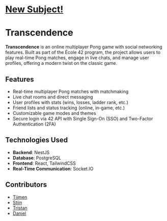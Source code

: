 # [New Subject!](https://cdn.intra.42.fr/pdf/pdf/133398/en.subject.pdf)



# Transcendence

**Transcendence** is an online multiplayer Pong game with social networking features. Built as part of the École 42 program, the project allows users to play real-time Pong matches, engage in live chats, and manage user profiles, offering a modern twist on the classic game.

## Features
- Real-time multiplayer Pong matches with matchmaking
- Live chat rooms and direct messaging
- User profiles with stats (wins, losses, ladder rank, etc.)
- Friend lists and status tracking (online, in-game, etc.)
- Customizable game modes and themes
- Secure login via 42 API with Single Sign-On (SSO) and Two-Factor Authentication (2FA)

## Technologies Used
- **Backend**: NestJS
- **Database**: PostgreSQL
- **Frontend**: React, TailwindCSS
- **Real-Time Communication**: Socket.IO

## Contributors
- [Tijmen](https://github.com/tde-brui)
- [Stijn](https://github.com/StijnScheltinga)
- [Tristan](https://github.com/TRSTN4)
- [Daniel](https://github.com/dvan-kle)

